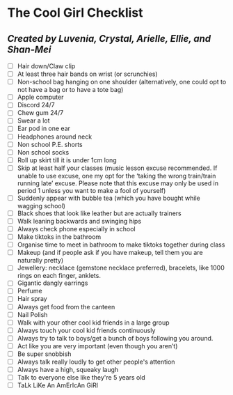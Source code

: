 <head>
  <title>The Cool Girl Checklist</title>
</head>

# The Cool Girl Checklist
## *Created by Luvenia, Crystal, Arielle, Ellie, and Shan-Mei*
- [ ]  Hair down/Claw clip
- [ ]  At least three hair bands on wrist (or scrunchies)
- [ ]  Non-school bag hanging on one shoulder (alternatively, one could opt to not have a bag or to have a tote bag)
- [ ]  Apple computer
- [ ]  Discord 24/7
- [ ]  Chew gum 24/7
- [ ]  Swear a lot
- [ ]  Ear pod in one ear
- [ ]  Headphones around neck
- [ ]  Non school P.E. shorts
- [ ]  Non school socks
- [ ]  Roll up skirt till it is under 1cm long
- [ ]  Skip at least half your classes (music lesson excuse recommended. If unable to use excuse, one my opt for the ‘taking the wrong train/train running late’ excuse. Please note that this excuse may only be used in period 1 unless you want to make a fool of yourself)
- [ ]  Suddenly appear with bubble tea (which you have bought while wagging school)
- [ ]  Black shoes that look like leather but are actually trainers
- [ ]  Walk leaning backwards and swinging hips
- [ ]  Always check phone especially in school
- [ ]  Make tiktoks in the bathroom
- [ ]  Organise time to meet in bathroom to make tiktoks together during class
- [ ]  Makeup (and if people ask if you have makeup, tell them you are naturally pretty)
- [ ]  Jewellery: necklace (gemstone necklace preferred), bracelets, like 1000 rings on each finger, anklets.
- [ ]  Gigantic dangly earrings
- [ ]  Perfume
- [ ]  Hair spray
- [ ]  Always get food from the canteen
- [ ]  Nail Polish
- [ ]  Walk with your other cool kid friends in a large group
- [ ]  Always touch your cool kid friends continuously
- [ ]  Always try to talk to boys/get a bunch of boys following you around.
- [ ]  Act like you are very important (even though you aren’t)
- [ ]  Be super snobbish
- [ ]  Always talk really loudly to get other people's attention
- [ ]  Always have a high, squeaky laugh
- [ ]  Talk to everyone else like they're 5 years old
- [ ]  TaLk LiKe An AmErIcAn GiRl
